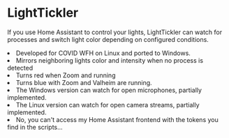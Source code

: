 # LightTickler

If you use Home Assistant to control your lights, LightTickler can watch for processes and switch light color depending on configured conditions.
<br>
<li>Developed for COVID WFH on Linux and ported to Windows.
<li>Mirrors neighboring lights color and intensity when no process is detected
<li>Turns red when Zoom and running
<li>Turns blue with Zoom and Valheim are running.
<li>The Windows version can watch for open microphones, partially implemented.
<li>The Linux version can watch for open camera streams, partially implemented.
<li>No, you can't access my Home Assistant frontend with the tokens you find in the scripts...
